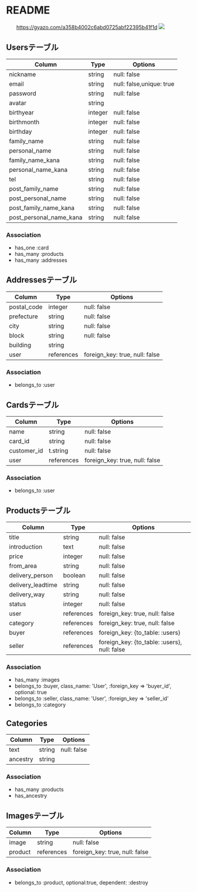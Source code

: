 # README
　　https://gyazo.com/a358b4002c6abd0725abf22395b41f1d
![](https://gyazo.com/a358b4002c6abd0725abf22395b41f1d)

## Usersテーブル
|Column|Type|Options|
|------|----|-------|
|nickname|string|null: false|
|email|string|null: false,unique: true|
|password|string|null: false|
|avatar|string||
|birthyear|integer|null: false|
|birthmonth|integer|null: false|
|birthday|integer|null: false|
|family_name|string|null: false|
|personal_name|string|null: false|
|family_name_kana|string|null: false|
|personal_name_kana|string|null: false|
|tel|string|null: false|
|post_family_name|string|null: false|
|post_personal_name|string|null: false|
|post_family_name_kana|string|null: false|
|post_personal_name_kana|string|null: false|

### Association
- has_one  :card
- has_many :products
- has_many :addresses


## Addressesテーブル
|Column|Type|Options|
|------|----|-------|
|postal_code|integer|null: false|
|prefecture|string|null: false|
|city|string|null: false|
|block|string|null: false|
|building|string||
|user|references|foreign_key: true, null: false|

### Association
- belongs_to  :user


## Cardsテーブル
|Column|Type|Options|
|------|----|-------|
|name|string|null: false|
|card_id|string|null: false|
|customer_id|t.string|null: false|
|user|references|foreign_key: true, null: false|

### Association
- belongs_to :user


## Productsテーブル
|Column|Type|Options|
|------|----|-------|
|title|string|null: false|
|introduction|text|null: false|
|price|integer|null: false|
|from_area|string|null: false|
|delivery_person|boolean|null: false|
|delivery_leadtime|string|null: false|
|delivery_way|string|null: false|
|status|integer|null: false|
|user|references|foreign_key: true, null: false|
|category|references|foreign_key: true, null: false|
|buyer|references|foreign_key: {to_table: :users}|
|seller|references|foreign_key: {to_table: :users}, null: false|

### Association
- has_many   :images
- belongs_to :buyer, class_name: 'User', :foreign_key => 'buyer_id', optional: true
- belongs_to :seller, class_name: 'User', :foreign_key => 'seller_id'
- belongs_to :category


## Categories
|Column|Type|Options|
|------|----|-------|
|text|string|null: false|
|ancestry|string|

### Association
- has_many :products
- has_ancestry


## Imagesテーブル
|Column|Type|Options|
|------|----|-------|
|image|string|null: false|
|product|references|foreign_key: true, null: false|

### Association
- belongs_to :product, optional:true, dependent: :destroy
